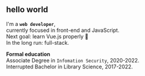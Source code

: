 ## hello world
I'm a **<code>web developer</code>**,  
currently focused in front-end and JavaScript.  
Next goal: learn Vue.js properly 💚  
In the long run: full-stack.  

**Formal education**  
Associate Degree in <code>Infomation Security</code>, 2020-2022.  
Interrupted Bachelor in Library Science, 2017-2022.

